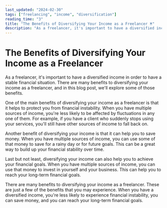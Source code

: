 ```yaml
---
last_updated: "2024-02-30"
tags: ["freelancing", "income", "diversification"]
reading_time: "3"
title: "The Benefits of Diversifying Your Income as a Freelancer 🖲️"
description: "As a freelancer, it's important to have a diversified income in order to have a stable financial situation. There are many benefits to diversifying your income as a freelancer, and in this blog post, we'll explore some of those benefits."
---
```


# The Benefits of Diversifying Your Income as a Freelancer

As a freelancer, it's important to have a diversified income in order to have a stable financial situation. There are many benefits to diversifying your income as a freelancer, and in this blog post, we'll explore some of those benefits.

One of the main benefits of diversifying your income as a freelancer is that it helps to protect you from financial instability. When you have multiple sources of income, you're less likely to be affected by fluctuations in any one of them. For example, if you have a client who suddenly stops using your services, you'll still have other sources of income to fall back on.

Another benefit of diversifying your income is that it can help you to save money. When you have multiple sources of income, you can use some of that money to save for a rainy day or for future goals. This can be a great way to build up your financial stability over time.

Last but not least, diversifying your income can also help you to achieve your financial goals. When you have multiple sources of income, you can use that money to invest in yourself and your business. This can help you to reach your long-term financial goals.

There are many benefits to diversifying your income as a freelancer. These are just a few of the benefits that you may experience. When you have a diversified income, you're less likely to experience financial instability, you can save money, and you can reach your long-term financial goals.
